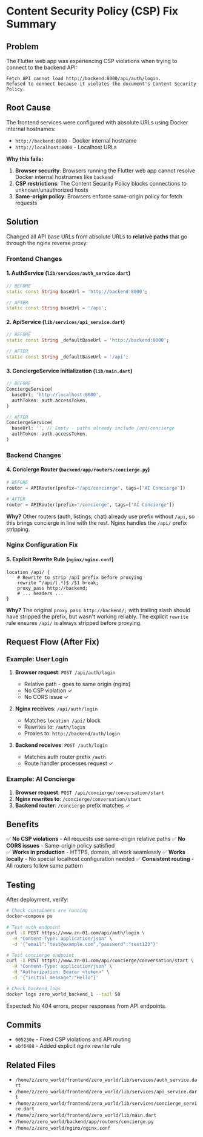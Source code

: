 # Content Security Policy (CSP) Fix Summary

## Problem

The Flutter web app was experiencing CSP violations when trying to connect to the backend API:

```
Fetch API cannot load http://backend:8000/api/auth/login. 
Refused to connect because it violates the document's Content Security Policy.
```

## Root Cause

The frontend services were configured with absolute URLs using Docker internal hostnames:
- `http://backend:8000` - Docker internal hostname
- `http://localhost:8000` - Localhost URLs

**Why this fails:**
1. **Browser security**: Browsers running the Flutter web app cannot resolve Docker internal hostnames like `backend`
2. **CSP restrictions**: The Content Security Policy blocks connections to unknown/unauthorized hosts
3. **Same-origin policy**: Browsers enforce same-origin policy for fetch requests

## Solution

Changed all API base URLs from absolute URLs to **relative paths** that go through the nginx reverse proxy:

### Frontend Changes

#### 1. AuthService (`lib/services/auth_service.dart`)
```dart
// BEFORE
static const String baseUrl = 'http://backend:8000';

// AFTER  
static const String baseUrl = '/api';
```

#### 2. ApiService (`lib/services/api_service.dart`)
```dart
// BEFORE
static const String _defaultBaseUrl = 'http://backend:8000';

// AFTER
static const String _defaultBaseUrl = '/api';
```

#### 3. ConciergeService initialization (`lib/main.dart`)
```dart
// BEFORE
ConciergeService(
  baseUrl: 'http://localhost:8000',
  authToken: auth.accessToken,
)

// AFTER
ConciergeService(
  baseUrl: '', // Empty - paths already include /api/concierge
  authToken: auth.accessToken,
)
```

### Backend Changes

#### 4. Concierge Router (`backend/app/routers/concierge.py`)
```python
# BEFORE
router = APIRouter(prefix="/api/concierge", tags=["AI Concierge"])

# AFTER
router = APIRouter(prefix="/concierge", tags=["AI Concierge"])
```

**Why?** Other routers (auth, listings, chat) already use prefix without `/api`, so this brings concierge in line with the rest. Nginx handles the `/api/` prefix stripping.

### Nginx Configuration Fix

#### 5. Explicit Rewrite Rule (`nginx/nginx.conf`)
```nginx
location /api/ {
    # Rewrite to strip /api prefix before proxying
    rewrite ^/api/(.*)$ /$1 break;
    proxy_pass http://backend;
    # ... headers ...
}
```

**Why?** The original `proxy_pass http://backend/;` with trailing slash should have stripped the prefix, but wasn't working reliably. The explicit `rewrite` rule ensures `/api/` is always stripped before proxying.

## Request Flow (After Fix)

### Example: User Login

1. **Browser request**: `POST /api/auth/login`
   - Relative path - goes to same origin (nginx)
   - No CSP violation ✓
   - No CORS issue ✓

2. **Nginx receives**: `/api/auth/login`
   - Matches `location /api/` block
   - Rewrites to: `/auth/login`
   - Proxies to: `http://backend/auth/login`

3. **Backend receives**: `POST /auth/login`
   - Matches auth router prefix `/auth`
   - Route handler processes request ✓

### Example: AI Concierge

1. **Browser request**: `POST /api/concierge/conversation/start`
2. **Nginx rewrites to**: `/concierge/conversation/start`
3. **Backend router**: `/concierge` prefix matches ✓

## Benefits

✅ **No CSP violations** - All requests use same-origin relative paths
✅ **No CORS issues** - Same-origin policy satisfied  
✅ **Works in production** - HTTPS, domain, all work seamlessly
✅ **Works locally** - No special localhost configuration needed
✅ **Consistent routing** - All routers follow same pattern

## Testing

After deployment, verify:

```bash
# Check containers are running
docker-compose ps

# Test auth endpoint
curl -X POST https://www.zn-01.com/api/auth/login \
  -H "Content-Type: application/json" \
  -d '{"email":"test@example.com","password":"test123"}'

# Test concierge endpoint  
curl -X POST https://www.zn-01.com/api/concierge/conversation/start \
  -H "Content-Type: application/json" \
  -H "Authorization: Bearer <token>" \
  -d '{"initial_message":"Hello"}'

# Check backend logs
docker logs zero_world_backend_1 --tail 50
```

Expected: No 404 errors, proper responses from API endpoints.

## Commits

- `005230e` - Fixed CSP violations and API routing  
- `ebf6488` - Added explicit nginx rewrite rule

## Related Files

- `/home/z/zero_world/frontend/zero_world/lib/services/auth_service.dart`
- `/home/z/zero_world/frontend/zero_world/lib/services/api_service.dart`
- `/home/z/zero_world/frontend/zero_world/lib/services/concierge_service.dart`
- `/home/z/zero_world/frontend/zero_world/lib/main.dart`
- `/home/z/zero_world/backend/app/routers/concierge.py`
- `/home/z/zero_world/nginx/nginx.conf`
